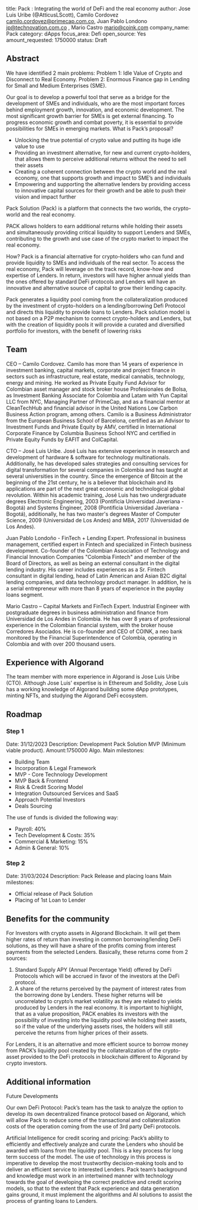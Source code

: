 title: Pack : Integrating the world of DeFi and the real economy
author: Jose Luis Uribe (@AtticusLScott), Camilo Cordovez <camilo.cordovez@primecap.com.co>, Juan Pablo Londono <jp@technovation.com.co> , Mario Castro <mario@coink.com>
company_name: Pack
category: dApps
focus_area: Defi
open_source: Yes
amount_requested: 1750000
status: Draft


## Abstract
We have identified 2 main problems:
Problem 1: Idle Value of Crypto and Disconnect to Real Economy.
Problem 2: Enormous Finance gap in Lending for Small and Medium Enterprises (SME). 

Our goal is to develop a powerful tool that serve as a bridge for the development of SMEs and individuals, who are the most important forces behind employment growth, innovation, and economic development. 
The most significant growth barrier for SMEs is get external financing. To progress economic growth and combat poverty, it is essential to provide possibilities for SMEs in emerging markets.
What is Pack’s proposal?

- Unlocking the true potential of crypto value and putting its huge idle value to use
- Providing an investment alternative, for new and current crypto-holders, that allows them to perceive additional returns without the need to sell their assets
- Creating a coherent connection between the crypto world and the real economy, one that supports growth and impact to SME’s and individuals
- Empowering and supporting the alternative lenders by providing access to innovative capital sources for their growth and be able to push their vision and impact further

Pack Solution (Pack) is a platform that connects the two worlds, the crypto-world and the real economy.

PACK allows holders to earn additional returns while holding their assets and simultaneously providing critical liquidity to support Lenders and SMEs, contributing to the growth and use case of the crypto market to impact the real economy.

How? Pack is a financial alternative for crypto-holders who can fund and provide liquidity to SMEs and individuals of the real sector. To access the real economy, Pack will leverage on the track record, know-how and expertise of Lenders. 
In return, investors will have higher annual yields than the ones offered by standard DeFi protocols and Lenders will have an innovative and alternative source of capital to grow their lending capacity.

Pack generates a liquidity pool coming from the collateralization produced by the investment of crypto-holders on a lending/borrowing Defi Protocol and directs this liquidity to provide loans to Lenders. 
Pack solution model is not based on a P2P mechanism to connect crypto-holders and Lenders, but with the creation of liquidity pools it will provide a curated and diversified portfolio for investors, with the benefit of lowering risks


## Team
CEO – Camilo Cordovez.
Camilo has more than 14 years of experience in investment banking, capital markets, corporate and project finance in sectors such as infrastructure, real estate, medical cannabis, technology, energy and mining.
He worked as Private Equity Fund Advisor for Colombian asset manager and stock broker house Profesionales de Bolsa, as Investment Banking Associate for Colombia and Latam with Yun Capital LLC from NYC, Managing Partner of PrimeCap, and as a financial mentor
at CleanTechHub and financial advisor in the United Nations Low Carbon Business Action program, among others.
Camilo is a Business Administrator from the European Business School of Barcelona, certified as an Advisor to Investment Funds and Private Equity by AMV, certified in International Corporate Finance by Columbia Business School NYC and certified in Private
Equity Funds by EAFIT and ColCapital.

CTO – José Luis Uribe.
José Luis has extensive experience in research and development of hardware & software for technology multinationals. Additionally, he has developed sales strategies and consulting services for digital transformation for several companies in Colombia and has taught at
several universities in the country. Since the emergence of Bitcoin at the beginning of the 21st century, he is a believer that blockchain and its applications are part of the next great economic and technological global revolution.
Within his academic training, José Luis has two undergraduate degrees Electronic Engineering, 2003 (Pontificia Universidad Javeriana - Bogotá) and Systems Engineer, 2008 (Pontificia Universidad Javeriana - Bogotá), additionally, he has two master's degrees
Master of Computer Science, 2009 (Universidad de Los Andes) and MBA, 2017 (Universidad de Los Andes).

Juan Pablo Londoño - FinTech + Lending Expert.
Professional in business management, certified expert in Fintech and specialized in Fintech business development. Co-founder of the Colombian Association of Technology and Financial Innovation Companies "Colombia Fintech" and member of the Board of Directors, as well as being an
external consultant in the digital lending industry.
His career includes experiences as a Sr. Fintech consultant in digital lending, head of Latin American and Asian B2C digital lending companies, and data technology product manager.
In addition, he is a serial entrepreneur with more than 8 years of experience in the payday loans segment.

Mario Castro – Capital Markets and FinTech Expert.
Industrial Engineer with postgraduate degrees in business administration and finance from Universidad de Los Andes in Colombia. He has over 8 years of professional experience in the Colombian financial system, with the broker house Corredores Asociados.
He is co-founder and CEO of COINK, a neo bank monitored by the Financial Superintendence of Colombia, operating in Colombia and with over 200 thousand users.

## Experience with Algorand
The team member with more experience in Algorand is Jose Luis Uribe (CTO). 
Although Jose Luis' expertise is in Ethereum and Solidity, Jose Luis has a working knowledge of Algorand building some dApp prototypes, minting NFTs, and studying the Algorand DeFi ecosystem. 
    
## Roadmap

### Step 1
Date: 31/12/2023
Description: Development Pack Solution MVP (Minimum viable product).
Amount:1750000 Algo.
Main milestones:
- Building Team
- Incorporation & Legal Framework
- MVP - Core Technology Development
- MVP Back & Frontend
- Risk & Credit Scoring Model
- Integration Outsourced Services and SaaS
-  Approach Potential Investors
-  Deals Sourcing

The use of funds is divided the following way:
- Payroll: 40%
- Tech Development & Costs: 35%
- Commercial & Marketing: 15%
- Admin & General: 10%

### Step 2 
Date: 31/03/2024
Description: Pack Release and placing loans
Main milestones:
- Official release of Pack Solution
- Placing of 1st Loan to Lender

## Benefits for the community

For Investors with crypto assets in Algorand Blockchain. It will get them higher rates of return than investing in common borrowing/lending DeFi solutions, as they will have a share of the profits coming from interest payments from the selected Lenders.
Basically, these returns come from 2 sources:
1. Standard Supply APY (Annual Percentage Yield) offered by DeFi Protocols which will be accrued in favor of the investors at the DeFi protocol.
2. A share of the returns perceived by the payment of interest rates from the borrowing done by Lenders.
These higher returns will be uncorrelated to crypto’s market volatility as they are related to yields produced by Lenders in the real economy.
It is important to highlight, that as a value proposition, PACK enables its investors with the possibility of investing into the liquidity pool while holding their assets, so if the value of the underlying assets rises, the holders will still perceive the returns from higher prices of
their assets.

For Lenders, it is an alternative and more efficient source to borrow money from PACK’s liquidity pool created by the collateralization of the crypto-asset provided to the DeFi protocols in blockchain different to Algorand by crypto investors.


## Additional information

Future Developments

Our own DeFi Protocol: Pack’s team has the task to analyze the option to develop its own decentralized finance protocol based on Algorand, which will allow Pack to reduce some of the transactional and collateralization costs of the operation coming from the use of 3rd party DeFi protocols.

Artificial Intelligence for credit scoring and pricing: Pack’s ability to efficiently and effectively analyze and curate the Lenders who should be awarded with loans from the liquidity pool. This is a key process for long term success of the model. The use of technology
in this process is imperative to develop the most trustworthy decision-making tools and to deliver an efficient service to interested Lenders. Pack team’s background and knowledge must work in an intertwined manner with technology towards the goal of developing the
correct predictive and credit scoring models, so that to the extent that Pack experience and data generation gains ground, it must implement the algorithms and AI solutions to assist the process of granting loans to Lenders. 
